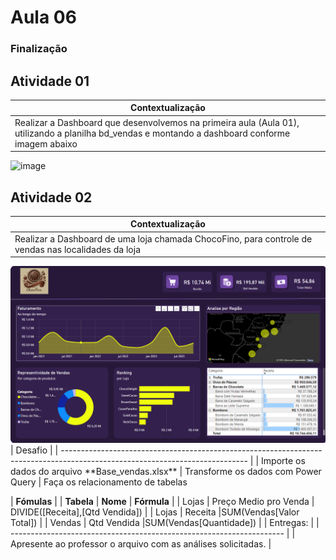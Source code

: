 # Aula 06

### Finalização

## Atividade 01

| Contextualização                                                                                                                                                              |
| ----------------------------------------------------------------------------------------------------------------------------------------------------------------------------- |
| Realizar a Dashboard que desenvolvemos na primeira aula (Aula 01), utilizando a planilha bd_vendas e montando a dashboard conforme imagem abaixo

<img width="606" alt="image" src="https://github.com/robsonbsouzaa/SENAI-2024/assets/156427878/5fb7d99a-7e9f-43ba-bb77-b7b78492f72c">


## Atividade 02

| Contextualização                                                                                                                                                              |
| ----------------------------------------------------------------------------------------------------------------------------------------------------------------------------- |
| Realizar a Dashboard de uma loja chamada ChocoFino, para controle de vendas nas localidades da loja
<img width="606" alt="image" src="Captura de tela 2024-11-30 092018.png">
| Desafio                                                                                                                      |
| ---------------------------------------------------------------------------------------------------------------------------- |
| Importe os dados do arquivo **Base_vendas.xlsx**                                                            
| Transforme os dados com Power Query                                                                                          
| Faça os relacionamento de tabelas 


| **Fómulas**                                                                                                                  |
| **Tabela**   | **Nome**  | **Fórmula**                                                                                       |
| Lojas    | Preço Medio pro Venda  | DIVIDE([Receita],[Qtd Vendida])                                                          |
| Lojas    | Receita |SUM(Vendas[Valor Total])                                                                                 |
| Vendas   | Qtd Vendida |SUM(Vendas[Quantidade])                                                                              |
| Entregas:                                                            |
| -------------------------------------------------------------------- |
| Apresente ao professor o arquivo com as análises solicitadas. |

#
